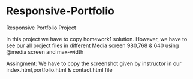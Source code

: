 # Responsive-Portfolio
Responsive Portfolio Project

In this project we have to copy homework1 solution. However, we have to see our all project files 
in different Media screen 980,768 & 640 using @media screen and max-width 

Assingment:
We have to copy the screenshot given by instructor in our index.html,portfolio.html & contact.html file


